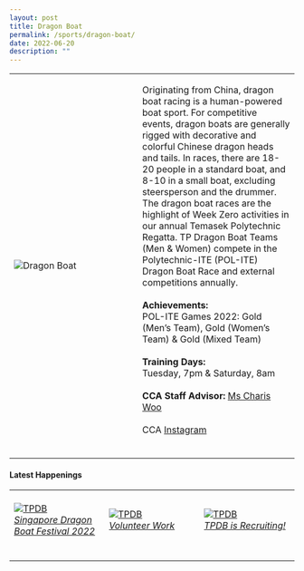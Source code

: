 ```yaml
---
layout: post
title: Dragon Boat
permalink: /sports/dragon-boat/
date: 2022-06-20
description: ""
---
```

<table>
    <tr>
        <td style="width:45%"><image src="/images/Sports/DRAGONBOAT.png" style="display:block;margin-left:auto;margin-right:auto;" alt="Dragon Boat"></image></td>
        <td>
            <p>
                Originating from China, dragon boat racing is a human-powered boat sport. For competitive events, dragon boats are generally rigged with decorative and colorful Chinese dragon heads and tails. In races, there are 18-20 people in a standard boat, and 8-10 in a small boat, excluding steersperson and the drummer. The dragon boat races are the highlight of Week Zero activities in our annual Temasek Polytechnic Regatta. TP Dragon Boat Teams (Men & Women) compete in the Polytechnic-ITE (POL-ITE) Dragon Boat Race and external competitions annually.<br>
                <br>
                <b>Achievements:</b><br>
                POL-ITE Games 2022: Gold (Men’s Team), Gold (Women’s Team) & Gold (Mixed Team)<br>
                <br>
                <b>Training Days:</b><br>
                Tuesday, 7pm & Saturday, 8am<br>
                <br>
                <b>CCA Staff Advisor:</b> <a href="mailto:Charis_WOO@tp.edu.sg">Ms Charis Woo</a><br>
                <br>
                CCA <a href="https://www.instagram.com/temasekpolydragonboat/">Instagram</a><br>
                <br>
            </p>
        </td>
    </tr>
</table>

#### Latest Happenings

<table>
    <tr>
        <td style="width:33%"><br>
            <a href="https://www.instagram.com/p/CedhRACJQkE/">
                <image src="/images/Sports/DRAGONBOAT_Singapore Dragon Boat Festival 2022.png" style="display:block;margin-left:auto;margin-right:auto;" alt="TPDB">
                <h6 style="margin-top:0%">Singapore Dragon Boat Festival 2022</h6>
                </image>
            </a>
        </td>
        <td style="width:33%"><br>
            <a href="https://www.instagram.com/p/Cd5mLVbpMYo/">
                <image src="/images/Sports/DRAGONBOAT_Volunteer Work.png" style="display:block;margin-left:auto;margin-right:auto;" alt="TPDB">
                <h6 style="margin-top:0%">Volunteer Work</h6>
                </image>
            </a>
        </td>
        <td style="width:33%"><br>
            <a href="https://www.instagram.com/p/Cc7Q4BtJQU-/">
                <image src="/images/Sports/DRAGONBOAT_Recruitment Drive.png" style="display:block;margin-left:auto;margin-right:auto;" alt="TPDB">
                <h6 style="margin-top:0%">TPDB is Recruiting!</h6>    
                </image>
            </a>
        </td>
    </tr>
</table>